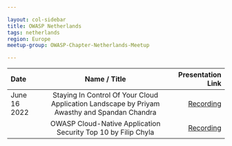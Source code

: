 ```yaml
---

layout: col-sidebar
title: OWASP Netherlands
tags: netherlands
region: Europe
meetup-group: OWASP-Chapter-Netherlands-Meetup

---
```



| Date               | Name / Title                                                              | Presentation Link |
| :----------------- | :-----------------------------------------------------------------------: | -----------------: |
| June 16 2022       | Staying In Control Of Your Cloud Application Landscape by Priyam Awasthy and Spandan Chandra | [Recording](https://youtu.be/r1-ID0z3rBY) |
|                    | OWASP Cloud-Native Application Security Top 10 by Filip Chyla                                | [Recording](https://youtu.be/4qr7eqBqS58) |
